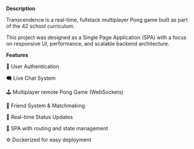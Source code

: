 **Description**

Transcendence is a real-time, fullstack multiplayer Pong game built as part of the 42 school curriculum.

This project was designed as a Single Page Application (SPA) with a focus on responsive UI, performance, and scalable backend architecture.


**Features**


🔐 User Authentication

🗨️ Live Chat System

🕹️ Multiplayer remote Pong Game (WebSockets)

👥 Friend System & Matchmaking

🎯 Real-time Status Updates

🧱 SPA with routing and state management

⚙️ Dockerized for easy deployment
